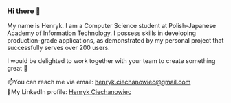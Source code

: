### Hi there 👋

My name is Henryk. I am a Computer Science student at Polish-Japanese Academy of Information Technology. I possess skills in developing production-grade applications, as demonstrated by my personal project that successfully serves over 200 users.

I would be delighted to work together with your team to create something great 🚀

📫You can reach me via email: henryk.ciechanowiec@gmail.com <br>
💼My LinkedIn profile: [Henryk Ciechanowiec](https://www.linkedin.com/in/henryk-ciechanowiec/)<br/>
